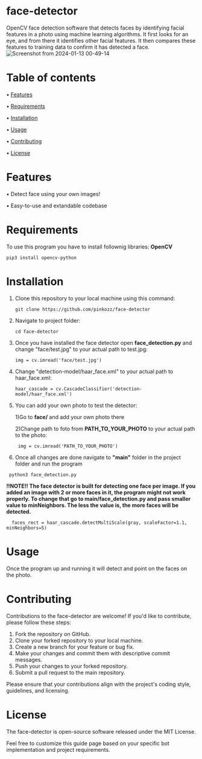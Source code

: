 # face-detector
OpenCV face detection software that detects faces by identifying facial features in a photo using machine learning algorithms. It first looks for an eye, and from there it identifies other facial features. It then compares these features to training data to confirm it has detected a face.
![Screenshot from 2024-01-13 00-49-14](https://github.com/pinkozz/face-detector/assets/136079534/670d64f5-f189-4a13-8209-3de6dd27ddac)


# Table of contents
• [Features](https://github.com/pinkozz/face-detector#features)

• [Requirements](https://github.com/pinkozz/face-detector#requirements)

• [Installation](https://github.com/pinkozz/face-detector#installation)

• [Usage](https://github.com/pinkozz/face-detector#usage)

• [Contributing](https://github.com/pinkozz/face-detector#contributing)

• [License](https://github.com/pinkozz/face-detector#license)
# Features
• Detect face using your own images!

• Easy-to-use and extandable codebase

# Requirements
To use this program you have to install follownig libraries: <b>OpenCV</b>
```shell
pip3 install opencv-python
```

# Installation
1. Clone this repository to your local machine using this command:
   
   ```shell
   git clone https://github.com/pinkozz/face-detector
   ```
2. Navigate to project folder:
   
   ```shell
   cd face-detector
   ```
3. Once you have installed the face detector open <b>face_detection.py</b> and change "face/test.jpg" to your actual path to test.jpg:
   
   ```shell
   img = cv.imread('face/test.jpg')
   ```

4. Change "detection-model/haar_face.xml" to your actual path to haar_face.xml:

   ```shell
   haar_cascade = cv.CascadeClassifier('detection-model/haar_face.xml')
   ```

5. You can add your own photo to test the detector:

   1)Go to <b>face/</b> and add your own photo there
   
   2)Change path to foto from <b>PATH_TO_YOUR_PHOTO</b> to your actual path to the photo:

      ```shell
       img = cv.imread('PATH_TO_YOUR_PHOTO')
      ```
6. Once all changes are done navigate to <b>"main"</b> folder in the project folder and run the program

  ```shell
   python3 face_detection.py
  ```

<b>!!NOTE!! The face detector is built for detecting one face per image. If you added an image with 2 or more faces in it, the program might not work properly. To change that go to main/face_detection.py and pass smaller value to minNeighbors. The less the value is, the more faces will be detected.</b>

```shell
  faces_rect = haar_cascade.detectMultiScale(gray, scaleFactor=1.1, minNeighbors=5)
```

# Usage
Once the program up and running it will detect and point on the faces on the photo.

# Contributing
Contributions to the face-detector are welcome! If you'd like to contribute, please follow these steps:

1. Fork the repository on GitHub.
2. Clone your forked repository to your local machine.
3. Create a new branch for your feature or bug fix.
4. Make your changes and commit them with descriptive commit messages.
5. Push your changes to your forked repository.
6. Submit a pull request to the main repository.

Please ensure that your contributions align with the project's coding style, guidelines, and licensing.

# License
The face-detector is open-source software released under the MIT License.

Feel free to customize this guide page based on your specific bot implementation and project requirements.
